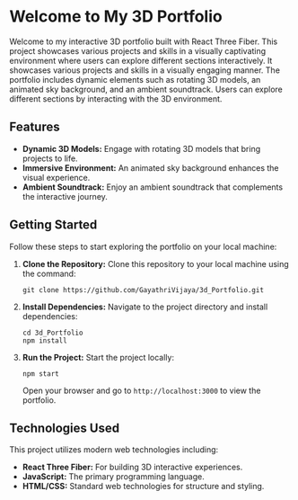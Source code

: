 
# Welcome to My 3D Portfolio

Welcome to my interactive 3D portfolio built with React Three Fiber. This project showcases various projects and skills in a visually captivating environment where users can explore different sections interactively. It showcases various projects and skills in a visually engaging manner. The portfolio includes dynamic elements such as rotating 3D models, an animated sky background, and an ambient soundtrack. Users can explore different sections by interacting with the 3D environment.

<!-- ![Project Screenshot](src/assets/images/project_image.png) -->


## Features

- **Dynamic 3D Models:** Engage with rotating 3D models that bring projects to life.
- **Immersive Environment:** An animated sky background enhances the visual experience.
- **Ambient Soundtrack:** Enjoy an ambient soundtrack that complements the interactive journey.

## Getting Started

Follow these steps to start exploring the portfolio on your local machine:

1. **Clone the Repository:** Clone this repository to your local machine using the command:
   ```
   git clone https://github.com/GayathriVijaya/3d_Portfolio.git
   ```
   
2. **Install Dependencies:** Navigate to the project directory and install dependencies:
   ```
   cd 3d_Portfolio
   npm install
   ```
   
3. **Run the Project:** Start the project locally:
   ```
   npm start
   ```
   Open your browser and go to `http://localhost:3000` to view the portfolio.

## Technologies Used

This project utilizes modern web technologies including:

- **React Three Fiber:** For building 3D interactive experiences.
- **JavaScript:** The primary programming language.
- **HTML/CSS:** Standard web technologies for structure and styling.



